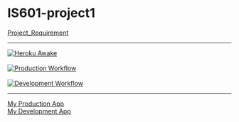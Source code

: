 # IS601-project1

[Project_Requirement](/Porject_Requirement.md) <hr>

[![Heroku Awake](https://github.com/ChiaLinz/is601-project1/actions/workflows/heroku_awake_prod.yml/badge.svg)](https://github.com/ChiaLinz/is601-project1/actions/workflows/heroku_awake_prod.yml)
<br><br>
[![Production Workflow](https://github.com/ChiaLinz/is601-project1/actions/workflows/prod.yml/badge.svg?branch=main)](https://github.com/ChiaLinz/is601-project1/actions/workflows/prod.yml)
<br><br> 
[![Development Workflow](https://github.com/ChiaLinz/is601-project1/actions/workflows/dev.yml/badge.svg)](https://github.com/ChiaLinz/is601-project1/actions/workflows/dev.yml)

<hr>

[My Production App](https://chia-lin-heroku-prod.herokuapp.com/) <br>
[My Development App](https://chia-lin-heroku-dev.herokuapp.com/)